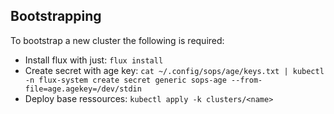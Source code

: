 ## Bootstrapping
To bootstrap a new cluster the following is required:
- Install flux with just: `flux install`
- Create secret with age key: `cat ~/.config/sops/age/keys.txt | kubectl -n flux-system create secret generic sops-age --from-file=age.agekey=/dev/stdin`
- Deploy base ressources: `kubectl apply -k clusters/<name>`
